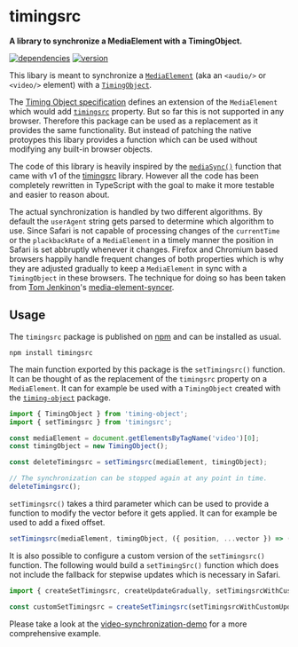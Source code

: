 # timingsrc

**A library to synchronize a MediaElement with a TimingObject.**

[![dependencies](https://img.shields.io/david/chrisguttandin/timingsrc.svg?style=flat-square)](https://github.com/chrisguttandin/timingsrc/network/dependencies)
[![version](https://img.shields.io/npm/v/timingsrc.svg?style=flat-square)](https://www.npmjs.com/package/timingsrc)

This libary is meant to synchronize a [`MediaElement`](https://html.spec.whatwg.org/multipage/media.html#htmlmediaelement) (aka an `<audio/>` or `<video/>` element) with a [`TimingObject`](https://webtiming.github.io/timingobject/#dfn-timing-object).

The [Timing Object specification](https://webtiming.github.io/timingobject/) defines an extension of the `MediaElement` which would add [`timingsrc`](https://webtiming.github.io/timingobject/#dom-htmlmediaelement-timingsrc) property. But so far this is not supported in any browser. Therefore this package can be used as a replacement as it provides the same functionality. But instead of patching the native protoypes this libary provides a function which can be used without modifying any built-in browser objects.

The code of this library is heavily inspired by the [`mediaSync()`](https://github.com/webtiming/timingsrc/blob/master/v1/mediasync/mediasync.js#L89) function that came with v1 of the [timingsrc](https://github.com/webtiming/timingsrc) library. However all the code has been completely rewritten in TypeScript with the goal to make it more testable and easier to reason about.

The actual synchronization is handled by two different algorithms. By default the `userAgent` string gets parsed to determine which algorithm to use. Since Safari is not capable of processing changes of the `currentTime` or the `plackbackRate` of a `MediaElement` in a timely manner the position in Safari is set abbruptly whenever it changes. Firefox and Chromium based browsers happily handle frequent changes of both properties which is why they are adjusted gradually to keep a `MediaElement` in sync with a `TimingObject` in these browsers. The technique for doing so has been taken from [Tom Jenkinon](https://github.com/tjenkinson)'s [media-element-syncer](https://github.com/tjenkinson/media-element-syncer).

## Usage

The `timingsrc` package is published on [npm](https://www.npmjs.com/package/timingsrc) and can be installed as usual.

```shell
npm install timingsrc
```

The main function exported by this package is the `setTimingsrc()` function. It can be thought of as the replacement of the `timingsrc` property on a `MediaElement`. It can for example be used with a `TimingObject` created with the [`timing-object`](https://github.com/chrisguttandin/timing-object) package.

```js
import { TimingObject } from 'timing-object';
import { setTimingsrc } from 'timingsrc';

const mediaElement = document.getElementsByTagName('video')[0];
const timingObject = new TimingObject();

const deleteTimingsrc = setTimingsrc(mediaElement, timingObject);

// The synchronization can be stopped again at any point in time.
deleteTimingsrc();
```

`setTimingsrc()` takes a third parameter which can be used to provide a function to modify the vector before it gets applied. It can for example be used to add a fixed offset.

```js
setTimingsrc(mediaElement, timingObject, ({ position, ...vector }) => ({ ...vector, position: position + 5 }));
```

It is also possible to configure a custom version of the `setTimingsrc()` function. The following would build a `setTimingSrc()` function which does not include the fallback for stepwise updates which is necessary in Safari.

```js
import { createSetTimingsrc, createUpdateGradually, setTimingsrcWithCustomUpdateFunction } from 'timingsrc';

const customSetTimingsrc = createSetTimingsrc(setTimingsrcWithCustomUpdateFunction, createUpdateGradually(0.5, 1, 0.025));
```

Please take a look at the [video-synchronization-demo](https://github.com/chrisguttandin/video-synchronization-demo) for a more comprehensive example.
